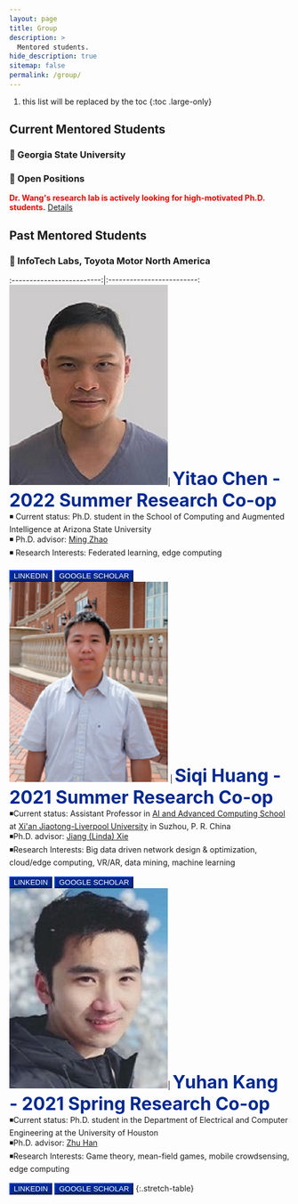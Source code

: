 ```yaml
---
layout: page
title: Group
description: >
  Mentored students.
hide_description: true
sitemap: false
permalink: /group/
---
```

1. this list will be replaced by the toc
{:toc .large-only}

## Current Mentored Students 

### 📍 Georgia State University

### 💌 Open Positions
<span style="color:red">**Dr. Wang's research lab is actively looking for high-motivated Ph.D. students.**</span> [Details](/JD_GSU_PhD.pdf) 

## Past Mentored Students 

### 📍 InfoTech Labs, Toyota Motor North America

:-------------------------:|:-------------------------:
![Yitao Chen](img/Yitao.jpg)|  <font size="6"><span style="color:#002993">**Yitao Chen - 2022 Summer Research Co-op**</span></font> <br> ◾ Current status: Ph.D. student in the School of Computing and Augmented Intelligence at Arizona State University <br> ◾ Ph.D. advisor: [Ming Zhao](http://visa.lab.asu.edu/web/people/mingzhao/)<br> ◾ Research Interests: Federated learning, edge computing <br> <br> <button style="background-color:#002993; border-color:#002993">[<span style="color:white">LINKEDIN</span>](https://www.linkedin.com/in/yitao-chen-1725468a/)</button> <button style="background-color:#002993; border-color:#002993">[<span style="color:white">GOOGLE SCHOLAR</span>](https://scholar.google.com/citations?user=95wMTD8AAAAJ&hl=en)</button>
![Siqi Huang](img/Siqi.png) |  <font size="6"><span style="color:#002993">**Siqi Huang - 2021 Summer Research Co-op**</span></font> <br> ◾Current status: Assistant Professor in [AI and Advanced Computing School](https://www.xjtlu.edu.cn/en/study/departments/school-of-ai-and-advanced-computing/) at [Xi'an Jiaotong-Liverpool University](https://www.xjtlu.edu.cn/en/) in Suzhou, P. R. China <br> ◾Ph.D. advisor: [Jiang (Linda) Xie](https://webpages.charlotte.edu/~jxie1/index.html)<br> ◾Research Interests: Big data driven network design & optimization, cloud/edge computing, VR/AR, data mining, machine learning <br> <br> <button style="background-color:#002993; border-color:#002993">[<span style="color:white">LINKEDIN</span>](https://www.linkedin.com/in/siqi-huang-58546311b/)</button> <button style="background-color:#002993; border-color:#002993">[<span style="color:white">GOOGLE SCHOLAR</span>](https://scholar.google.com/citations?user=vzx23bkAAAAJ&hl=en)</button>
![Yuhan Kang](img/Yuhan.jpg)|  <font size="6"><span style="color:#002993">**Yuhan Kang - 2021 Spring Research Co-op**</span></font> <br> ◾Current status: Ph.D. student in the Department of Electrical and Computer Engineering at the University of Houston <br> ◾Ph.D. advisor: [Zhu Han](http://www2.egr.uh.edu/~zhan2/) <br> ◾Research Interests: Game theory, mean-field games, mobile crowdsensing, edge computing <br> <br> <button style="background-color:#002993; border-color:#002993">[<span style="color:white">LINKEDIN</span>](https://www.linkedin.com/in/yuhan-kang-54496920a/)</button> <button style="background-color:#002993; border-color:#002993">[<span style="color:white">GOOGLE SCHOLAR</span>](https://scholar.google.com/citations?user=9ovlDvQAAAAJ&hl=zh-CN)</button>
{:.stretch-table}
